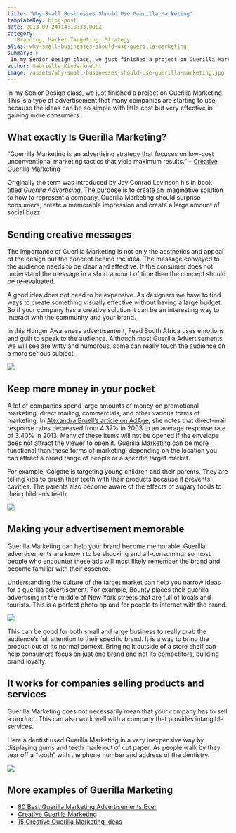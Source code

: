 ```yaml
---
title: 'Why Small Businesses Should Use Guerilla Marketing'
templateKey: blog-post
date: 2013-09-24T14:18:33.000Z
category: 
  -Branding, Market Targeting, Strategy
alias: why-small-businesses-should-use-guerilla-marketing
summary: > 
 In my Senior Design class, we just finished a project on Guerilla Marketing. This is a type of advertisement that many companies are starting to use because the ideas can be so simple with little cost but very effective in gaining more consumers.
author: Gabrielle Kinderknecht
image: /assets/why-small-businesses-should-use-guerilla-marketing.jpg
---
```


In my Senior Design class, we just finished a project on Guerilla Marketing. This is a type of advertisement that many companies are starting to use because the ideas can be so simple with little cost but very effective in gaining more consumers.

What exactly Is Guerilla Marketing?
-----------------------------------

“Guerrilla Marketing is an advertising strategy that focuses on low-cost unconventional marketing tactics that yield maximum results.” – [Creative Guerilla Marketing](http://www.creativeguerrillamarketing.com/)

Originally the term was introduced by Jay Conrad Levinson his in book titled _Guerilla Advertising_. The purpose is to create an imaginative solution to how to represent a company. Guerilla Marketing should surprise consumers, create a memorable impression and create a large amount of social buzz.

Sending creative messages
-------------------------

The importance of Guerilla Marketing is not only the aesthetics and appeal of the design but the concept behind the idea. The message conveyed to the audience needs to be clear and effective. If the consumer does not understand the message in a short amount of time then the concept should be re-evaluated.

A good idea does not need to be expensive. As designers we have to find ways to create something visually effective without having a large budget. So if your company has a creative solution it can be an interesting way to interact with the community and your brand.

In this Hunger Awareness advertisement, Feed South Africa uses emotions and guilt to speak to the audience. Although most Guerilla Advertisements we will see are witty and humorous, some can really touch the audience on a more serious subject.

![](/assets/feed-south-africa-guerilla-marketing.jpeg)

Keep more money in your pocket
------------------------------

A lot of companies spend large amounts of money on promotional marketing, direct mailing, commercials, and other various forms of marketing. In [Alexandra Bruell’s article on AdAge](http://adage.com/article/media/dma-snail-mail-phone-beat-digital-response-rates/235364/), she notes that direct-mail response rates decreased from 4.37% in 2003 to an average response rate of 3.40% in 2013. Many of these items will not be opened if the envelope does not attract the viewer to open it. Guerilla Marketing can be more functional than these forms of marketing; depending on the location you can attract a broad range of people or a specific target market.

For example, Colgate is targeting young children and their parents. They are telling kids to brush their teeth with their products because it prevents cavities. The parents also become aware of the effects of sugary foods to their children’s teeth.

![](/assets/colgate-toothbrush-in-ice-cream-guerilla-marketing.jpg)

Making your advertisement memorable
-----------------------------------

Guerilla Marketing can help your brand become memorable. Guerilla advertisements are known to be shocking and all-consuming, so most people who encounter these ads will most likely remember the brand and become familiar with their essence.

Understanding the culture of the target market can help you narrow ideas for a guerilla advertisement. For example, Bounty places their guerilla advertising in the middle of New York streets that are full of locals and tourists. This is a perfect photo op and for people to interact with the brand.

![](/assets/bounty-big-spills-guerilla-marketing.jpg)

This can be good for both small and large business to really grab the audience’s full attention to their specific brand. It is a way to bring the product out of its normal context. Bringing it outside of a store shelf can help consumers focus on just one brand and not its competitors, building brand loyalty.

It works for companies selling products and services
----------------------------------------------------

Guerilla Marketing does not necessarily mean that your company has to sell a product. This can also work well with a company that provides intangible services.

Here a dentist used Guerilla Marketing in a very inexpensive way by displaying gums and teeth made out of cut paper. As people walk by they tear off a “tooth” with the phone number and address of the dentistry.

![](/assets/local-dentist-teeth-guerilla-marketing.jpg)

More examples of Guerilla Marketing
-----------------------------------

*   [80 Best Guerilla Marketing Advertisements Ever](http://blogof.francescomugnai.com/2009/11/the-80-best-guerrilla-marketing-ideas-ive-ever-seen/)
*   [Creative Guerilla Marketing](http://www.creativeguerrillamarketing.com/guerrilla-marketing/10-intense-public-guerrilla-marketing-posters/)
*   [15 Creative Guerilla Marketing Ideas](http://www.boredpanda.com/clever-and-creative-guerrilla-advertising-ideas/)